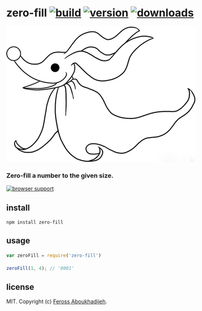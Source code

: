 # zero-fill [![build](http://img.shields.io/travis/feross/zero-fill.svg)](https://travis-ci.org/feross/zero-fill) [![version](http://img.shields.io/npm/v/zero-fill.svg)](https://npmjs.org/package/zero-fill) [![downloads](http://img.shields.io/npm/dm/zero-fill.svg)](https://npmjs.org/package/zero-fill)

![zero](https://raw.githubusercontent.com/feross/zero-fill/master/img.png)

### Zero-fill a number to the given size.

[![browser support](https://ci.testling.com/feross/zero-fill.png)](https://ci.testling.com/feross/zero-fill)

## install

```
npm install zero-fill
```

## usage

```js
var zeroFill = require('zero-fill')

zeroFill(1, 4); // '0001'
```

## license

MIT. Copyright (c) [Feross Aboukhadijeh](http://feross.org).
